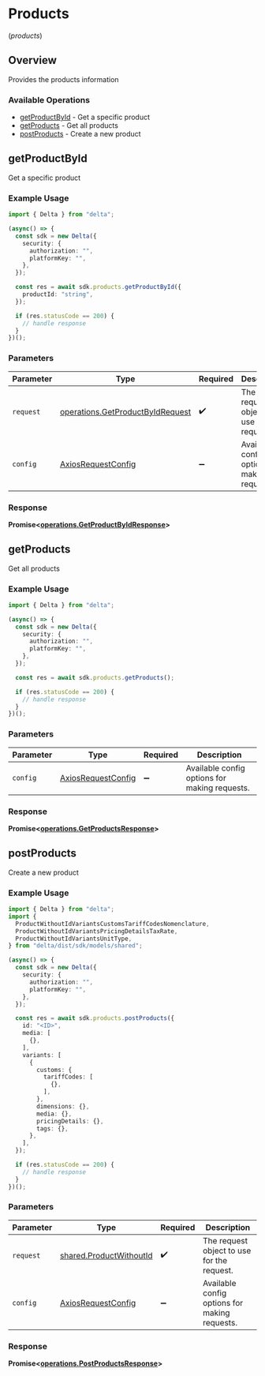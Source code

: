 # Products
(*products*)

## Overview

Provides the products information

### Available Operations

* [getProductById](#getproductbyid) - Get a specific product
* [getProducts](#getproducts) - Get all products
* [postProducts](#postproducts) - Create a new product

## getProductById

Get a specific product

### Example Usage

```typescript
import { Delta } from "delta";

(async() => {
  const sdk = new Delta({
    security: {
      authorization: "",
      platformKey: "",
    },
  });

  const res = await sdk.products.getProductById({
    productId: "string",
  });

  if (res.statusCode == 200) {
    // handle response
  }
})();
```

### Parameters

| Parameter                                                                            | Type                                                                                 | Required                                                                             | Description                                                                          |
| ------------------------------------------------------------------------------------ | ------------------------------------------------------------------------------------ | ------------------------------------------------------------------------------------ | ------------------------------------------------------------------------------------ |
| `request`                                                                            | [operations.GetProductByIdRequest](../../models/operations/getproductbyidrequest.md) | :heavy_check_mark:                                                                   | The request object to use for the request.                                           |
| `config`                                                                             | [AxiosRequestConfig](https://axios-http.com/docs/req_config)                         | :heavy_minus_sign:                                                                   | Available config options for making requests.                                        |


### Response

**Promise<[operations.GetProductByIdResponse](../../models/operations/getproductbyidresponse.md)>**


## getProducts

Get all products

### Example Usage

```typescript
import { Delta } from "delta";

(async() => {
  const sdk = new Delta({
    security: {
      authorization: "",
      platformKey: "",
    },
  });

  const res = await sdk.products.getProducts();

  if (res.statusCode == 200) {
    // handle response
  }
})();
```

### Parameters

| Parameter                                                    | Type                                                         | Required                                                     | Description                                                  |
| ------------------------------------------------------------ | ------------------------------------------------------------ | ------------------------------------------------------------ | ------------------------------------------------------------ |
| `config`                                                     | [AxiosRequestConfig](https://axios-http.com/docs/req_config) | :heavy_minus_sign:                                           | Available config options for making requests.                |


### Response

**Promise<[operations.GetProductsResponse](../../models/operations/getproductsresponse.md)>**


## postProducts

Create a new product

### Example Usage

```typescript
import { Delta } from "delta";
import {
  ProductWithoutIdVariantsCustomsTariffCodesNomenclature,
  ProductWithoutIdVariantsPricingDetailsTaxRate,
  ProductWithoutIdVariantsUnitType,
} from "delta/dist/sdk/models/shared";

(async() => {
  const sdk = new Delta({
    security: {
      authorization: "",
      platformKey: "",
    },
  });

  const res = await sdk.products.postProducts({
    id: "<ID>",
    media: [
      {},
    ],
    variants: [
      {
        customs: {
          tariffCodes: [
            {},
          ],
        },
        dimensions: {},
        media: {},
        pricingDetails: {},
        tags: {},
      },
    ],
  });

  if (res.statusCode == 200) {
    // handle response
  }
})();
```

### Parameters

| Parameter                                                          | Type                                                               | Required                                                           | Description                                                        |
| ------------------------------------------------------------------ | ------------------------------------------------------------------ | ------------------------------------------------------------------ | ------------------------------------------------------------------ |
| `request`                                                          | [shared.ProductWithoutId](../../models/shared/productwithoutid.md) | :heavy_check_mark:                                                 | The request object to use for the request.                         |
| `config`                                                           | [AxiosRequestConfig](https://axios-http.com/docs/req_config)       | :heavy_minus_sign:                                                 | Available config options for making requests.                      |


### Response

**Promise<[operations.PostProductsResponse](../../models/operations/postproductsresponse.md)>**

